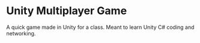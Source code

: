# Unity Multiplayer Game
 A quick game made in Unity for a class. Meant to learn Unity C# coding and networking.
